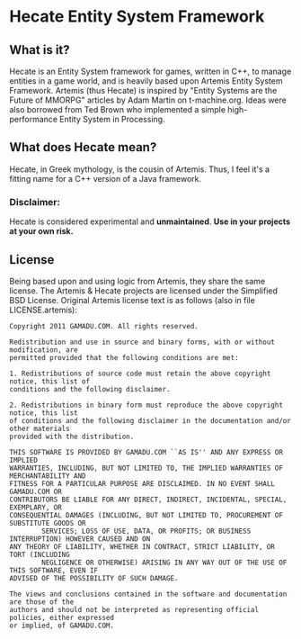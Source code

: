 # Hecate Entity System Framework

## What is it?
Hecate is an Entity System framework for games, written in C++, to manage
entities in a game world, and is heavily based upon Artemis Entity System
Framework. Artemis (thus Hecate) is inspired by "Entity Systems are the Future
of MMORPG" articles by Adam Martin on t-machine.org. Ideas were also borrowed
from Ted Brown who implemented a simple high-performance Entity System in
Processing.

## What does Hecate mean?
Hecate, in Greek mythology, is the cousin of Artemis. Thus, I feel it's a
fitting name for a C++ version of a Java framework.

### Disclaimer:
Hecate is considered experimental and **unmaintained**. **Use in your projects at
your own risk.**

## License
Being based upon and using logic from Artemis, they share the same license.
The Artemis & Hecate projects are licensed under the Simplified BSD License.
Original Artemis license text is as follows (also in file LICENSE.artemis):

	Copyright 2011 GAMADU.COM. All rights reserved.

	Redistribution and use in source and binary forms, with or without modification, are
	permitted provided that the following conditions are met:

	1. Redistributions of source code must retain the above copyright notice, this list of
	conditions and the following disclaimer.

	2. Redistributions in binary form must reproduce the above copyright notice, this list
	of conditions and the following disclaimer in the documentation and/or other materials
	provided with the distribution.

	THIS SOFTWARE IS PROVIDED BY GAMADU.COM ``AS IS'' AND ANY EXPRESS OR IMPLIED
	WARRANTIES, INCLUDING, BUT NOT LIMITED TO, THE IMPLIED WARRANTIES OF MERCHANTABILITY AND
	FITNESS FOR A PARTICULAR PURPOSE ARE DISCLAIMED. IN NO EVENT SHALL GAMADU.COM OR
	CONTRIBUTORS BE LIABLE FOR ANY DIRECT, INDIRECT, INCIDENTAL, SPECIAL, EXEMPLARY, OR
	CONSEQUENTIAL DAMAGES (INCLUDING, BUT NOT LIMITED TO, PROCUREMENT OF SUBSTITUTE GOODS OR
			SERVICES; LOSS OF USE, DATA, OR PROFITS; OR BUSINESS INTERRUPTION) HOWEVER CAUSED AND ON
	ANY THEORY OF LIABILITY, WHETHER IN CONTRACT, STRICT LIABILITY, OR TORT (INCLUDING
			NEGLIGENCE OR OTHERWISE) ARISING IN ANY WAY OUT OF THE USE OF THIS SOFTWARE, EVEN IF
	ADVISED OF THE POSSIBILITY OF SUCH DAMAGE.

	The views and conclusions contained in the software and documentation are those of the
	authors and should not be interpreted as representing official policies, either expressed
	or implied, of GAMADU.COM.

